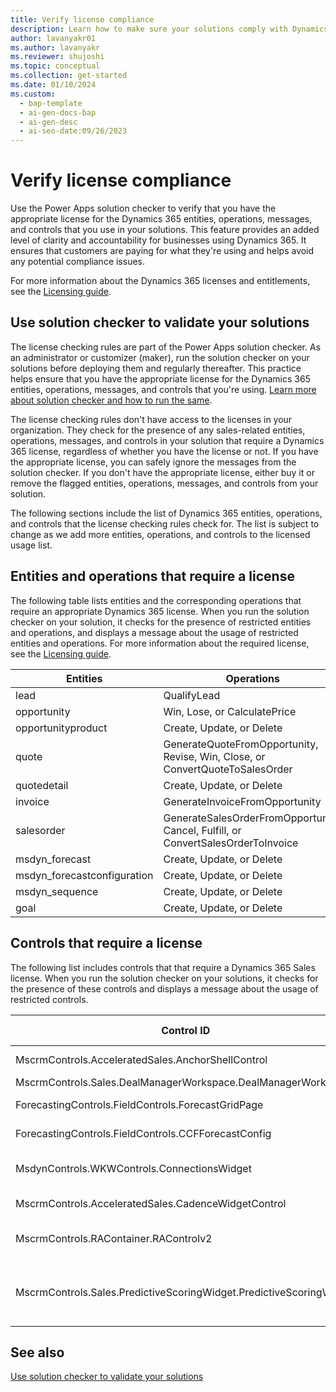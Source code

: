 ```yaml
---
title: Verify license compliance
description: Learn how to make sure your solutions comply with Dynamics 365 license requirements by using the Power Apps solution checker to check for entities, operations, messages, and controls that require a license.
author: lavanyakr01
ms.author: lavanyakr
ms.reviewer: shujoshi
ms.topic: conceptual
ms.collection: get-started
ms.date: 01/10/2024
ms.custom:
  - bap-template
  - ai-gen-docs-bap
  - ai-gen-desc
  - ai-seo-date:09/26/2023
---
```


# Verify license compliance

Use the Power Apps solution checker to verify that you have the appropriate license for the Dynamics 365 entities, operations, messages, and controls that you use in your solutions. This feature provides an added level of clarity and accountability for businesses using Dynamics 365. It ensures that customers are paying for what they're using and helps avoid any potential compliance issues.

For more information about the Dynamics 365 licenses and entitlements, see the [Licensing guide](https://go.microsoft.com/fwlink/?LinkId=866544&clcid=0x409).


## Use solution checker to validate your solutions

The license checking rules are part of the Power Apps solution checker. As an administrator or customizer (maker), run the solution checker on your solutions before deploying them and regularly thereafter. This practice helps ensure that you have the appropriate license for the Dynamics 365 entities, operations, messages, and controls that you're using. [Learn more about solution checker and how to run the same](/power-apps/maker/data-platform/use-powerapps-checker).

The license checking rules don't have access to the licenses in your organization. They check for the presence of any sales-related entities, operations, messages, and controls in your solution that require a Dynamics 365 license, regardless of whether you have the license or not. If you have the appropriate license, you can safely ignore the messages from the solution checker. If you don't have the appropriate license, either buy it or remove the flagged entities, operations, messages, and controls from your solution.

The following sections include the list of Dynamics 365 entities, operations, and controls that the license checking rules check for. The list is subject to change as we add more entities, operations, and controls to the licensed usage list.

## Entities and operations that require a license

The following table lists entities and the corresponding operations that require an appropriate Dynamics 365 license. When you run the solution checker on your solution, it checks for the presence of restricted entities and operations, and displays a message about the usage of restricted entities and operations. For more information about the required license, see the [Licensing guide](https://go.microsoft.com/fwlink/?LinkId=866544&clcid=0x409).


| Entities                   | Operations                                                                 |
|----------------------------|----------------------------------------------------------------------------|
| lead                       | QualifyLead                                                                |
| opportunity                | Win, Lose, or CalculatePrice                                               |
| opportunityproduct         | Create, Update, or Delete                                                  |
| quote                      | GenerateQuoteFromOpportunity, Revise, Win, Close, or ConvertQuoteToSalesOrder |
| quotedetail                | Create, Update, or Delete                                                  |
| invoice                    | GenerateInvoiceFromOpportunity                                             |
| salesorder                 | GenerateSalesOrderFromOpportunity, Cancel, Fulfill, or ConvertSalesOrderToInvoice |
| msdyn_forecast             | Create, Update, or Delete                                                  |
| msdyn_forecastconfiguration| Create, Update, or Delete                                                  |
| msdyn_sequence             | Create, Update, or Delete                                                  |
| goal                       | Create, Update, or Delete                                                  |

## Controls that require a license

The following list includes controls that that require a Dynamics 365 Sales license. When you run the solution checker on your solutions, it checks for the presence of these controls and displays a message about the usage of restricted controls.



| Control ID                                                      | Control Name                                      |
|-----------------------------------------------------------------|---------------------------------------------------|
| MscrmControls.AcceleratedSales.AnchorShellControl               | Sales accelerator                                 |
| MscrmControls.Sales.DealManagerWorkspace.DealManagerWorkspace   | Pipeline view                                    |
| ForecastingControls.FieldControls.ForecastGridPage              | Forecasting grid                                 |
| ForecastingControls.FieldControls.CCFForecastConfig             | Forecast configuration                            |
| MsdynControls.WKWControls.ConnectionsWidget                     | Who knows whom widget                            |
| MscrmControls.AcceleratedSales.CadenceWidgetControl             | Upnext widget                                    |
| MscrmControls.RAContainer.RAControlv2                           | Relationship analytics widget                    |
| MscrmControls.Sales.PredictiveScoringWidget.PredictiveScoringWidget | Predictive lead and opportunity scoring widgets |

## See also

[Use solution checker to validate your solutions](/power-apps/maker/data-platform/use-powerapps-checker)  